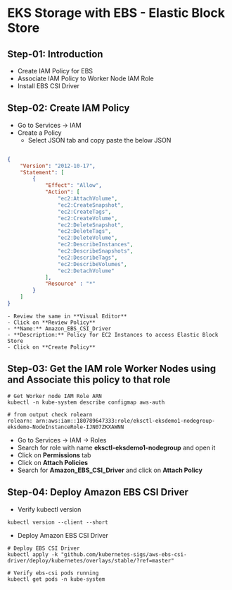 # EKS Storage with EBS - Elastic Block Store

## Step-01: Introduction
- Create IAM Policy for EBS
- Associate IAM Policy to Worker Node IAM Role
- Install EBS CSI Driver

## Step-02: Create IAM Policy
- Go to Services -> IAM
- Create a Policy
  - Select JSON tab and copy paste the below JSON
```json

{
    "Version": "2012-10-17",
    "Statement": [
        {
            "Effect": "Allow",
            "Action": [
                "ec2:AttachVolume",
                "ec2:CreateSnapshot",
                "ec2:CreateTags",
                "ec2:CreateVolume",
                "ec2:DeleteSnapshot",
                "ec2:DeleteTags",
                "ec2:DeleteVolume",
                "ec2:DescribeInstances",
                "ec2:DescribeSnapshots",
                "ec2:DescribeTags",
                "ec2:DescribeVolumes",
                "ec2:DetachVolume"
            ],
            "Resource" : "*"
        }
    ]
}
```
    - Review the same in **Visual Editor**
    - Click on **Review Policy**
    - **Name:** Amazon_EBS_CSI_Driver
    - **Description:** Policy for EC2 Instances to access Elastic Block Store
    - Click on **Create Policy**

## Step-03: Get the IAM role Worker Nodes using and Associate this policy to that role
```
# Get Worker node IAM Role ARN
kubectl -n kube-system describe configmap aws-auth

# from output check rolearn
rolearn: arn:aws:iam::180789647333:role/eksctl-eksdemo1-nodegroup-eksdemo-NodeInstanceRole-IJN07ZKXAWNN
```
- Go to Services -> IAM -> Roles
- Search for role with name **eksctl-eksdemo1-nodegroup** and open it
- Click on **Permissions** tab
- Click on **Attach Policies**
- Search for **Amazon_EBS_CSI_Driver** and click on **Attach Policy**

## Step-04: Deploy Amazon EBS CSI Driver
- Verify kubectl version
```
kubectl version --client --short
```
- Deploy Amazon EBS CSI Driver
```
# Deploy EBS CSI Driver
kubectl apply -k "github.com/kubernetes-sigs/aws-ebs-csi-driver/deploy/kubernetes/overlays/stable/?ref=master"

# Verify ebs-csi pods running
kubectl get pods -n kube-system
```
